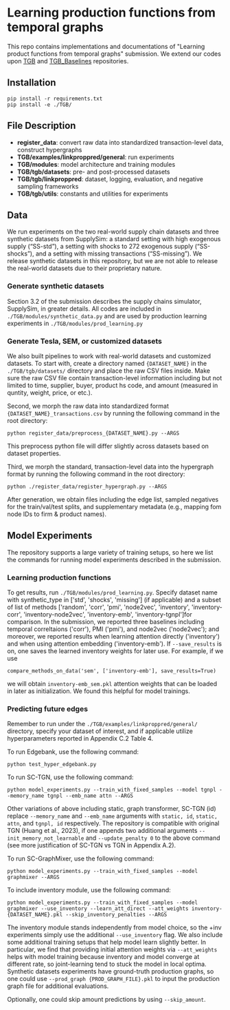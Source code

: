 # Learning production functions from temporal graphs
This repo contains implementations and documentations of "Learning product functions from temporal graphs" submission. We extend our codes upon [TGB](https://github.com/shenyangHuang/TGB) and [TGB_Baselines](https://github.com/fpour/TGB_Baselines) repositories. 

## Installation
```
pip install -r requirements.txt
pip install -e ./TGB/
```

## File Description
- **register_data**: convert raw data into standardized transaction-level data, construct hypergraphs 
- **TGB/examples/linkproppred/general**: run experiments
- **TGB/modules**: model architecture and training modules 
- **TGB/tgb/datasets**: pre- and post-processed datasets 
- **TGB/tgb/linkproppred**: dataset, logging, evaluation, and negative sampling frameworks
- **TGB/tgb/utils**: constants and utilities for experiments

## Data
We run experiments on the two real-world supply chain datasets and three synthetic datasets from SupplySim: a standard setting with high exogenous supply (“SS-std”), a setting with shocks to
272 exogenous supply (“SS-shocks”), and a setting with missing transactions (“SS-missing”). We release synthetic datasets in this repository, but we are not able to release the real-world datasets due to their proprietary nature. 

### Generate synthetic datasets
Section 3.2 of the submission describes the supply chains simulator, SupplySim, in greater details. All codes are included in `./TGB/modules/synthetic_data.py` and are used by production learning experiments in `./TGB/modules/prod_learning.py`

### Generate Tesla, SEM, or customized datasets
We also built pipelines to work with real-world datasets and customized datasets. 
To start with, create a directory named `{DATASET_NAME}` in the `./TGB/tgb/datasets/` directory and place the raw CSV files inside. Make sure the raw CSV file contain transaction-level information including but not limited to time, supplier, buyer, product hs code, and amount (measured in quntity, weight, price, or etc.).  

Second, we morph the raw data into standardized format `{DATASET_NAME}_transactions.csv` by running the following command in the root directory:
```
python register_data/preprocess_{DATASET_NAME}.py --ARGS
```
This preprocess python file will differ slightly across datasets based on dataset properties. 

Third, we morph the standard, transaction-level data into the hypergraph format by running the following command in the root directory: 
```
python ./register_data/register_hypergraph.py --ARGS
```

After generation, we obtain files including the edge list, sampled negatives for the train/val/test splits, and supplementary metadata (e.g., mapping fom node IDs to firm & product names).

## Model Experiments
The repository supports a large variety of training setups, so here we list the commands for running model experiments described in the submission. 
### Learning production functions
To get results, run `./TGB/modules/prod_learning.py`. Specify dataset name with synthetic_type in ['std', 'shocks', 'missing'] (if applicable) and a subset of list of methods ['random', 'corr', 'pmi', 'node2vec', 'inventory', 'inventory-corr', 'inventory-node2vec', 'inventory-emb', 'inventory-tgnpl']for comparison. In the submission, we reported three baselines including temporal correltaions ('corr'), PMI ('pmi'), and node2vec ('node2vec'); and moreover, we reported results when learning attention directly ('inventory') and when using attention embedding ('inventory-emb'). If `--save_results` is on, one saves the learned inventory weights for later use. For example, if we use 
```
compare_methods_on_data('sem', ['inventory-emb'], save_results=True)
```
we will obtain `inventory-emb_sem.pkl` attention weights that can be loaded in later as initialization. We found this helpful for model trainings. 

### Predicting future edges
Remember to run under the `./TGB/examples/linkproppred/general/` directory, specify your dataset of interest, and if applicable utilize hyperparameters reported in Appendix C.2 Table 4.

To run Edgebank, use the following command:
```
python test_hyper_edgebank.py
```

To run SC-TGN, use the following command:
```
python model_experiments.py --train_with_fixed_samples --model tgnpl --memory_name tgnpl --emb_name attn --ARGS
``` 
Other variations of above including static, graph transformer, SC-TGN (id) replace `--memory_name` and `--emb_name` arguments with `static, id`, `static, attn`, and `tgnpl, id` respectively. The repository is compatible with original TGN (Huang et al., 2023), if one appends two additional arguments `--init_memory_not_learnable` and `--update_penalty 0` to the above command (see more justification of SC-TGN vs TGN in Appendix A.2).

To run SC-GraphMixer, use the following command:
```
python model_experiments.py --train_with_fixed_samples --model graphmixer --ARGS
```

To include inventory module, use the following command:
```
python model_experiments.py --train_with_fixed_samples --model graphmixer --use_inventory --learn_att_direct --att_weights inventory-{DATASET_NAME}.pkl --skip_inventory_penalties --ARGS
``` 
The inventory module stands independently from model choice, so the +inv experiments simply use the additional `--use_inventory` flag. We also include some additional training setups that help model learn slightly better. In particular, we find that providing initial attention weights via `--att_weights` helps with model training because inventory and model converge at different rate, so joint-learning tend to stuck the model in local optima. Synthetic datasets experiments have ground-truth production graphs, so one could use `--prod_graph {PROD_GRAPH_FILE}.pkl` to input the production graph file for additional evaluations. 

Optionally, one could skip amount predictions by using `--skip_amount`.